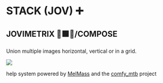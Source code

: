 
# STACK (JOV) ➕
## JOVIMETRIX 🔺🟩🔵/COMPOSE
<p>Union multiple images horizontal, vertical or in a grid.</p>

![](https://raw.githubusercontent.com/Amorano/Jovimetrix-examples/master/node/STACK/STACK.gif)

help system powered by [MelMass](https://github.com/melMass) and the [comfy_mtb](https://github.com/melMass/comfy_mtb) project
